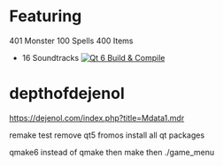 # Featuring
401 Monster
100 Spells
400 Items

* 16 Soundtracks
[![Qt 6 Build & Compile](https://github.com/Vanderbull/depthofdejenol/actions/workflows/build.yaml/badge.svg)](https://github.com/Vanderbull/depthofdejenol/actions/workflows/build.yaml)

# depthofdejenol
https://dejenol.com/index.php?title=Mdata1.mdr

remake test
remove qt5 fromos
install all qt packages

qmake6 instead of qmake
then make
then ./game_menu

